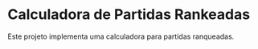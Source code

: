 # Calculadora de Partidas Rankeadas

Este projeto implementa uma calculadora para partidas ranqueadas.